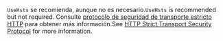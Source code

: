 <span data-ttu-id="3c2c6-101">`UseHsts` se recomienda, aunque no es necesario.</span><span class="sxs-lookup"><span data-stu-id="3c2c6-101">`UseHsts` is recommended but not required.</span></span> <span data-ttu-id="3c2c6-102">Consulte [protocolo de seguridad de transporte estricto HTTP](xref:security/enforcing-ssl#http-strict-transport-security-protocol-hsts) para obtener más información.</span><span class="sxs-lookup"><span data-stu-id="3c2c6-102">See [HTTP Strict Transport Security Protocol](xref:security/enforcing-ssl#http-strict-transport-security-protocol-hsts) for more information.</span></span>
